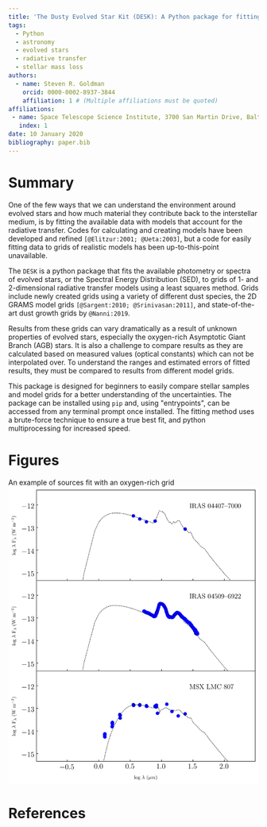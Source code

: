 ```yaml
---
title: 'The Dusty Evolved Star Kit (DESK): A Python package for fitting the Spectral Energy Distribution of Evolved Stars'
tags:
  - Python
  - astronomy
  - evolved stars
  - radiative transfer
  - stellar mass loss
authors:
  - name: Steven R. Goldman
    orcid: 0000-0002-8937-3844
    affiliation: 1 # (Multiple affiliations must be quoted)
affiliations:
 - name: Space Telescope Science Institute, 3700 San Martin Drive, Baltimore, MD 21218, USA
   index: 1
date: 10 January 2020
bibliography: paper.bib
---
```


# Summary

One of the few ways that we can understand the environment around evolved stars and how much material they contribute back to the interstellar medium, is by fitting the available data with models that account for the radiative transfer. Codes for calculating and creating models have been developed and refined `[@Elitzur:2001; @Ueta:2003]`, but a code for easily fitting data to grids of realistic models has been up-to-this-point unavailable.

The ``DESK`` is a python package that fits the available photometry or spectra of evolved stars, or the Spectral Energy Distribution (SED), to grids of 1- and 2-dimensional radiative transfer models using a least squares method. Grids include newly created grids using a variety of different dust species, the 2D GRAMS model grids `[@Sargent:2010; @Srinivasan:2011]`, and state-of-the-art dust growth grids by `@Nanni:2019`. 

Results from these grids can vary dramatically as a result of unknown properties of evolved stars, especially the oxygen-rich Asymptotic Giant Branch (AGB) stars. It is also a challenge to compare results as they are calculated based on measured values (optical constants) which can not be interpolated over. To understand the ranges and estimated errors of fitted results, they must be compared to results from different model grids.

This package is designed for beginners to easily compare stellar samples and model grids for a better understanding of the uncertainties. The package can be installed using `pip` and, using "entrypoints", can be accessed from any terminal prompt once installed. The fitting method uses a brute-force technique to ensure a true best fit, and python multiprocessing for increased speed.

# Figures

An example of sources fit with an oxygen-rich grid  ![Example figure.](docs/example.png)

# References
